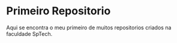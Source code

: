 # Primeiro Repositorio
Aqui se encontra o meu primeiro de muitos repositorios criados na faculdade SpTech.
